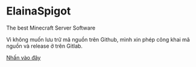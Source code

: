 # ElainaSpigot
The best Minecraft Server Software

Vì không muốn lưu trữ mã nguồn trên Github, mình xin phép công khai mã nguồn và release ở trên Gitlab.

[Nhấn vào đây](https://m.youtube.com/watch?v=iik25wqIuFo)
